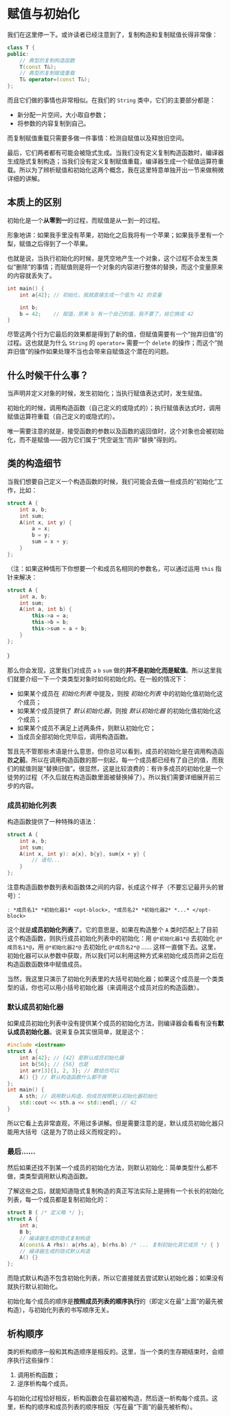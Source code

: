 # 赋值与初始化

我们在这里停一下。或许读者已经注意到了，复制构造和复制赋值长得非常像：
```cpp
class T {
public:
    // 典型的复制构造函数
    T(const T&);
    // 典型的复制赋值重载
    T& operator=(const T&);
};
```

而且它们做的事情也非常相似。在我们的 `String` 类中，它们的主要部分都是：
- 新分配一片空间，大小取自参数；
- 将参数的内容复制到自己。

而复制赋值重载只需要多做一件事情：检测自赋值以及释放旧空间。

最后，它们两者都有可能会被隐式生成。当我们没有定义复制构造函数时，编译器生成隐式复制构造；当我们没有定义复制赋值重载，编译器生成一个赋值运算符重载。所以为了辨析赋值和初始化这两个概念，我在这里特意单独开出一节来做稍微详细的讲解。

## 本质上的区别

初始化是一个**从零到一**的过程，而赋值是从一到一的过程。

形象地讲：如果我手里没有苹果，初始化之后我将有一个苹果；如果我手里有一个梨，赋值之后得到了一个苹果。

也就是说，当执行初始化的时候，是凭空地产生一个对象，这个过程不会发生类似“删除”的事情；而赋值则是将一个对象的内容进行整体的替换，而这个变量原来的内容就丢失了。
```cpp
int main() {
    int a{42}; // 初始化，我就直接生成一个值为 42 的变量

    int b;
    b = 42;    // 赋值，原来 b 有一个自己的值，我不要了，给它换成 42
}
```
尽管这两个行为它最后的效果都是得到了新的值，但赋值需要有一个“抛弃旧值”的过程。这也就是为什么 `String` 的 `operator=` 需要一个 `delete` 的操作；而这个“抛弃旧值”的操作如果处理不当也会带来自赋值这个潜在的问题。

## 什么时候干什么事？

当声明并定义对象的时候，发生初始化；当执行赋值表达式时，发生赋值。

初始化的时候，调用构造函数（自己定义的或隐式的）；执行赋值表达式时，调用赋值运算符重载（自己定义的或隐式的）。

唯一需要注意的就是，接受函数的参数以及函数的返回值时，这个对象也会被初始化，而不是赋值——因为它们属于“凭空诞生”而非“替换”得到的。

## 类的构造细节

当我们想要自己定义一个构造函数的时候，我们可能会去做一些成员的“初始化”工作，比如：                  
```cpp
struct A {
    int a, b;
    int sum;
    A(int x, int y) {
        a = x;
        b = y;
        sum = x + y;
    }
};
```

（注：如果这种情形下你想要一个和成员名相同的参数名，可以通过运用 `this` 指针来解决：
```cpp
struct A {
    int a, b;
    int sum;
    A(int a, int b) {
        this->a = a;
        this->b = b;
        this->sum = a + b;
    }
};
```
）

那么你会发现，这里我们对成员 `a` `b` `sum` 做的**并不是初始化而是赋值**。所以这里我们就要介绍一下一个类类型对象时如何初始化的。在一般的情况下：
- 如果某个成员在 *初始化列表* 中提及，则按 *初始化列表* 中的初始化值初始化这个成员；
- 如果某个成员提供了 *默认初始化器*，则按 *默认初始化器* 的初始化值初始化这个成员；
- 如果某个成员不满足上述两条件，则默认初始化它；
- 当成员全部初始化完毕后，调用构造函数。

暂且先不管那些术语是什么意思，但你总可以看到，成员的初始化是在调用构造函数**之前**。所以在调用构造函数的那一刻起，每一个成员都已经有了自己的值，而我们的赋值则是“替换旧值”。很显然，这是比较浪费的：有许多成员的初始化是一个徒劳的过程（不久后就在构造函数里面被替换掉了）。所以我们需要详细展开前三步的内容。

### 成员初始化列表

构造函数提供了一种特殊的语法：
```cpp
struct A {
    int a, b;
    int sum;
    A(int x, int y): a{x}, b{y}, sum{x + y} {
        // 语句...
    }
};
```
注意构造函数参数列表和函数体之间的内容，长成这个样子（不要忘记最开头的冒号）：
```sdsc
: *成员名1* *初始化器1* <opt-block>, *成员名2* *初始化器2* *...* </opt-block>
```
这个就是**成员初始化列表**了。它的意思是，如果在构造整个 `A` 类时匹配上了目前这个构造函数，则执行成员初始化列表中的初始化：用 `@*初始化器1*@` 去初始化 `@*成员名1*@`，用 `@*初始化器2*@` 去初始化 `@*成员名2*@` …… 这样一直做下去。这里，初始化器可以从参数中获取，所以我们可以利用这种方式来初始化成员而非之后在构造函数函数体中赋值成员。

当然，我这里只演示了初始化列表里的大括号初始化器；如果这个成员是一个类类型的话，你也可以用小括号初始化器（来调用这个成员对应的构造函数）。

### 默认成员初始化器

如果成员初始化列表中没有提供某个成员的初始化方法，则编译器会看看有没有**默认成员初始化器**。说来复杂其实很简单，就是这个：
```CPP
#include <iostream>
struct A {
    int a{42}; // {42} 是默认成员初始化器
    int b{56}; // {56} 也是
    int arr[3]{1, 2, 3}; // 数组也可以
    A() {} // 默认构造函数什么都不做
};
int main() {
    A sth; // 调用默认构造，但成员按照默认初始化器初始化
    std::cout << sth.a << std::endl; // 42
}
```
所以它看上去非常直观，不用过多讲解。但是需要注意的是，默认成员初始化器只能用大括号（这是为了防止歧义而规定的）。

### 最后……

然后如果还找不到某一个成员的初始化方法，则默认初始化：简单类型什么都不做，类类型调用默认构造函数。

了解这些之后，就能知道隐式复制构造的真正写法实际上是拥有一个长长的初始化列表，每一个成员都是复制初始化的：
```cpp
struct B { /* 定义略 */ };
struct A {
    int a;
    B b;
    // 编译器生成的隐式复制构造
    A(const& A rhs): a{rhs.a}, b(rhs.b) /* ... 复制初始化其它成员 */ { }
    // 编译器生成的隐式默认构造
    A() {}
};
```
而隐式默认构造不包含初始化列表，所以它直接就去尝试默认初始化器；如果没有就执行默认初始化。

初始化每个成员的顺序是**按照成员列表的顺序执行**的（即定义在最“上面”的最先被构造），与初始化列表的书写顺序无关。

## 析构顺序

类的析构顺序一般和其构造顺序是相反的。这里，当一个类的生存期结束时，会顺序执行这些操作：
1. 调用析构函数；
2. 逆序析构每个成员。

与初始化过程恰好相反，析构函数会在最初被构造，然后逐一析构每个成员。这里，析构的顺序和成员列表的顺序相反（写在最“下面”的最先被析构）。